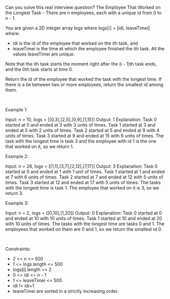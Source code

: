 Can you solve this real interview question? The Employee That Worked on the Longest Task - There are n employees, each with a unique id from 0 to n - 1.

You are given a 2D integer array logs where logs[i] = [idi, leaveTimei] where:

 * idi is the id of the employee that worked on the ith task, and
 * leaveTimei is the time at which the employee finished the ith task. All the values leaveTimei are unique.

Note that the ith task starts the moment right after the (i - 1)th task ends, and the 0th task starts at time 0.

Return the id of the employee that worked the task with the longest time. If there is a tie between two or more employees, return the smallest id among them.

 

Example 1:


Input: n = 10, logs = [[0,3],[2,5],[0,9],[1,15]]
Output: 1
Explanation: 
Task 0 started at 0 and ended at 3 with 3 units of times.
Task 1 started at 3 and ended at 5 with 2 units of times.
Task 2 started at 5 and ended at 9 with 4 units of times.
Task 3 started at 9 and ended at 15 with 6 units of times.
The task with the longest time is task 3 and the employee with id 1 is the one that worked on it, so we return 1.


Example 2:


Input: n = 26, logs = [[1,1],[3,7],[2,12],[7,17]]
Output: 3
Explanation: 
Task 0 started at 0 and ended at 1 with 1 unit of times.
Task 1 started at 1 and ended at 7 with 6 units of times.
Task 2 started at 7 and ended at 12 with 5 units of times.
Task 3 started at 12 and ended at 17 with 5 units of times.
The tasks with the longest time is task 1. The employee that worked on it is 3, so we return 3.


Example 3:


Input: n = 2, logs = [[0,10],[1,20]]
Output: 0
Explanation: 
Task 0 started at 0 and ended at 10 with 10 units of times.
Task 1 started at 10 and ended at 20 with 10 units of times.
The tasks with the longest time are tasks 0 and 1. The employees that worked on them are 0 and 1, so we return the smallest id 0.


 

Constraints:

 * 2 <= n <= 500
 * 1 <= logs.length <= 500
 * logs[i].length == 2
 * 0 <= idi <= n - 1
 * 1 <= leaveTimei <= 500
 * idi != idi+1
 * leaveTimei are sorted in a strictly increasing order.